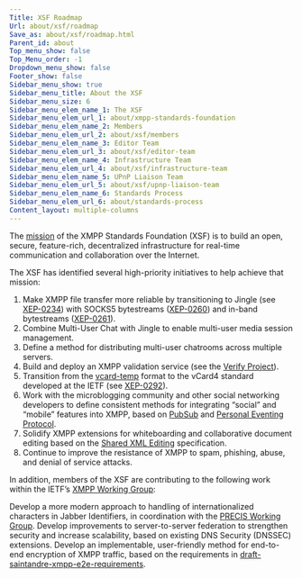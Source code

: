 ```yaml
---
Title: XSF Roadmap
Url: about/xsf/roadmap
Save_as: about/xsf/roadmap.html
Parent_id: about
Top_menu_show: false
Top_Menu_order: -1
Dropdown_menu_show: false
Footer_show: false
Sidebar_menu_show: true
Sidebar_menu_title: About the XSF
Sidebar_menu_size: 6
Sidebar_menu_elem_name_1: The XSF
Sidebar_menu_elem_url_1: about/xmpp-standards-foundation
Sidebar_menu_elem_name_2: Members
Sidebar_menu_elem_url_2: about/xsf/members
Sidebar_menu_elem_name_3: Editor Team
Sidebar_menu_elem_url_3: about/xsf/editor-team
Sidebar_menu_elem_name_4: Infrastructure Team
Sidebar_menu_elem_url_4: about/xsf/infrastructure-team
Sidebar_menu_elem_name_5: UPnP Liaison Team
Sidebar_menu_elem_url_5: about/xsf/upnp-liaison-team
Sidebar_menu_elem_name_6: Standards Process
Sidebar_menu_elem_url_6: about/standards-process
Content_layout: multiple-columns
---
```


The [mission](/about/xsf/mission) of the XMPP Standards Foundation (XSF) is to build an open, secure, feature-rich, decentralized infrastructure for real-time communication and collaboration over the Internet.

The XSF has identified several high-priority initiatives to help achieve that mission:

1. Make XMPP file transfer more reliable by transitioning to Jingle (see [XEP-0234](http://www.xmpp.org/extensions/xep-0234.html)) with SOCKS5 bytestreams ([XEP-0260](http://www.xmpp.org/extensions/xep-0260.html)) and in-band bytestreams ([XEP-0261](http://www.xmpp.org/extensions/xep-0261.html)).
2. Combine Multi-User Chat with Jingle to enable multi-user media session management.
3. Define a method for distributing multi-user chatrooms across multiple servers.
4. Build and deploy an XMPP validation service (see the [Verify Project](http://wiki.xmpp.org/web/Verify)).
5. Transition from the [vcard-temp](http://xmpp.org/extensions/xep-0054.html) format to the vCard4 standard developed at the IETF (see [XEP-0292](http://xmpp.org/extensions/xep-0292.html)).
6. Work with the microblogging community and other social networking developers to define consistent methods for integrating “social” and “mobile” features into XMPP, based on [PubSub](http://xmpp.org/extensions/xep-0060.html) and [Personal Eventing Protocol](http://xmpp.org/extensions/xep-0163.html).
7. Solidify XMPP extensions for whiteboarding and collaborative document editing based on the [Shared XML Editing](http://xmpp.org/extensions/xep-0284.html) specification.
8. Continue to improve the resistance of XMPP to spam, phishing, abuse, and denial of service attacks.

In addition, members of the XSF are contributing to the following work within the IETF’s [XMPP Working Group](http://tools.ietf.org/wg/xmpp/):

Develop a more modern approach to handling of internationalized characters in Jabber Identifiers, in coordination with the [PRECIS Working Group](http://tools.ietf.org/wg/precis/).
Develop improvements to server-to-server federation to strengthen security and increase scalability, based on existing DNS Security (DNSSEC) extensions.
Develop an implementable, user-friendly method for end-to-end encryption of XMPP traffic, based on the requirements in [draft-saintandre-xmpp-e2e-requirements](http://tools.ietf.org/html/draft-saintandre-xmpp-e2e-requirements).
